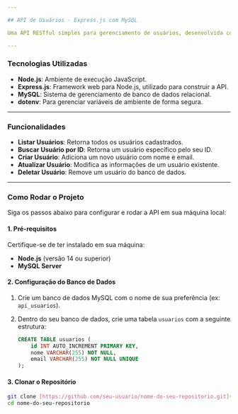 ```yaml
---

## API de Usuários - Express.js com MySQL

Uma API RESTful simples para gerenciamento de usuários, desenvolvida com **Node.js**, **Express.js** e **MySQL**. Este projeto serve como um exemplo prático de como construir uma API básica para operações CRUD (Criar, Ler, Atualizar, Deletar) em um banco de dados relacional.

---
```


### Tecnologias Utilizadas

* **Node.js**: Ambiente de execução JavaScript.
* **Express.js**: Framework web para Node.js, utilizado para construir a API.
* **MySQL**: Sistema de gerenciamento de banco de dados relacional.
* **dotenv**: Para gerenciar variáveis de ambiente de forma segura.

---

### Funcionalidades

* **Listar Usuários**: Retorna todos os usuários cadastrados.
* **Buscar Usuário por ID**: Retorna um usuário específico pelo seu ID.
* **Criar Usuário**: Adiciona um novo usuário com nome e email.
* **Atualizar Usuário**: Modifica as informações de um usuário existente.
* **Deletar Usuário**: Remove um usuário do banco de dados.

---

### Como Rodar o Projeto

Siga os passos abaixo para configurar e rodar a API em sua máquina local:

#### 1. Pré-requisitos

Certifique-se de ter instalado em sua máquina:

* **Node.js** (versão 14 ou superior)
* **MySQL Server**

#### 2. Configuração do Banco de Dados

1.  Crie um banco de dados MySQL com o nome de sua preferência (ex: `api_usuarios`).
2.  Dentro do seu banco de dados, crie uma tabela `usuarios` com a seguinte estrutura:

    ```sql
    CREATE TABLE usuarios (
        id INT AUTO_INCREMENT PRIMARY KEY,
        nome VARCHAR(255) NOT NULL,
        email VARCHAR(255) NOT NULL UNIQUE
    );
    ```

#### 3. Clonar o Repositório

```bash
git clone [https://github.com/seu-usuario/nome-do-seu-repositorio.git](https://github.com/seu-usuario/nome-do-seu-repositorio.git)
cd nome-do-seu-repositorio
